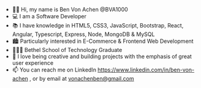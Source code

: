 - 👋🏻 Hi, my name is Ben Von Achen @BVA1000
- 💻 I am a Software Developer
- 📚 I have knowledge in HTML5, CSS3, JavaScript, Bootstrap, React, Angular, Typescript, Express, Node, MongoDB & MySQL
- 🏙 Particularly interested in E-Commerce & Frontend Web Development
- 👨🏻‍🎓 Bethel School of Technology Graduate
- 🎨 I love being creative and building projects with the emphasis of great user experience
- 📫 You can reach me on LinkedIn https://www.linkedin.com/in/ben-von-achen , or by email at vonachenben@gmail.com

<!---
BVA1000/BVA1000 is a ✨ special ✨ repository because its `README.md` (this file) appears on your GitHub profile.
You can click the Preview link to take a look at your changes.
--->
